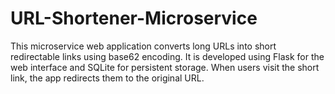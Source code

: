 # URL-Shortener-Microservice
This microservice web application converts long URLs into short redirectable links using base62 encoding. It is developed using Flask for the web interface and SQLite for persistent storage. When users visit the short link, the app redirects them to the original URL.
